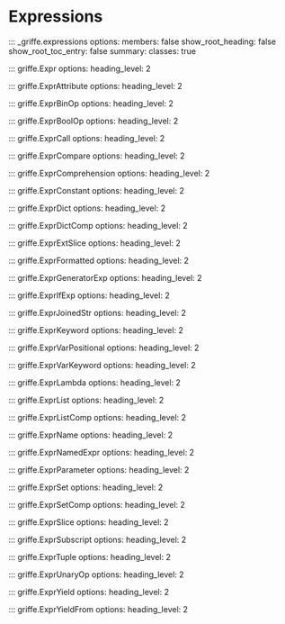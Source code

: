 # Expressions

::: _griffe.expressions
    options:
        members: false
        show_root_heading: false
        show_root_toc_entry: false
        summary:
            classes: true

::: griffe.Expr
    options:
        heading_level: 2

::: griffe.ExprAttribute
    options:
        heading_level: 2

::: griffe.ExprBinOp
    options:
        heading_level: 2

::: griffe.ExprBoolOp
    options:
        heading_level: 2

::: griffe.ExprCall
    options:
        heading_level: 2

::: griffe.ExprCompare
    options:
        heading_level: 2

::: griffe.ExprComprehension
    options:
        heading_level: 2

::: griffe.ExprConstant
    options:
        heading_level: 2

::: griffe.ExprDict
    options:
        heading_level: 2

::: griffe.ExprDictComp
    options:
        heading_level: 2

::: griffe.ExprExtSlice
    options:
        heading_level: 2

::: griffe.ExprFormatted
    options:
        heading_level: 2

::: griffe.ExprGeneratorExp
    options:
        heading_level: 2

::: griffe.ExprIfExp
    options:
        heading_level: 2

::: griffe.ExprJoinedStr
    options:
        heading_level: 2

::: griffe.ExprKeyword
    options:
        heading_level: 2

::: griffe.ExprVarPositional
    options:
        heading_level: 2

::: griffe.ExprVarKeyword
    options:
        heading_level: 2

::: griffe.ExprLambda
    options:
        heading_level: 2

::: griffe.ExprList
    options:
        heading_level: 2

::: griffe.ExprListComp
    options:
        heading_level: 2

::: griffe.ExprName
    options:
        heading_level: 2

::: griffe.ExprNamedExpr
    options:
        heading_level: 2

::: griffe.ExprParameter
    options:
        heading_level: 2

::: griffe.ExprSet
    options:
        heading_level: 2

::: griffe.ExprSetComp
    options:
        heading_level: 2

::: griffe.ExprSlice
    options:
        heading_level: 2

::: griffe.ExprSubscript
    options:
        heading_level: 2

::: griffe.ExprTuple
    options:
        heading_level: 2

::: griffe.ExprUnaryOp
    options:
        heading_level: 2

::: griffe.ExprYield
    options:
        heading_level: 2

::: griffe.ExprYieldFrom
    options:
        heading_level: 2
